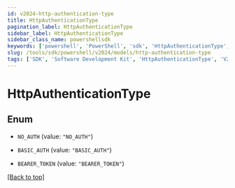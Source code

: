 ```yaml
---
id: v2024-http-authentication-type
title: HttpAuthenticationType
pagination_label: HttpAuthenticationType
sidebar_label: HttpAuthenticationType
sidebar_class_name: powershellsdk
keywords: ['powershell', 'PowerShell', 'sdk', 'HttpAuthenticationType', 'V2024HttpAuthenticationType'] 
slug: /tools/sdk/powershell/v2024/models/http-authentication-type
tags: ['SDK', 'Software Development Kit', 'HttpAuthenticationType', 'V2024HttpAuthenticationType']
---
```



# HttpAuthenticationType

## Enum


* `NO_AUTH` (value: `"NO_AUTH"`)

* `BASIC_AUTH` (value: `"BASIC_AUTH"`)

* `BEARER_TOKEN` (value: `"BEARER_TOKEN"`)


[[Back to top]](#) 

